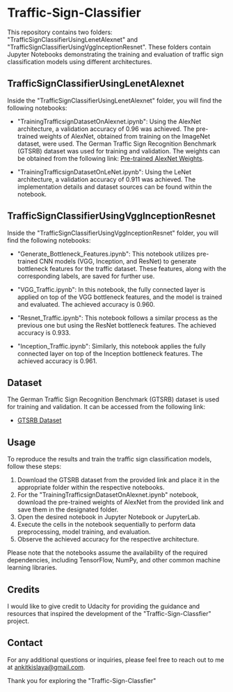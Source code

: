 # Traffic-Sign-Classifier

This repository contains two folders: "TrafficSignClassifierUsingLenetAlexnet" and "TrafficSignClassifierUsingVggInceptionResnet". These folders contain Jupyter Notebooks demonstrating the training and evaluation of traffic sign classification models using different architectures.

## TrafficSignClassifierUsingLenetAlexnet

Inside the "TrafficSignClassifierUsingLenetAlexnet" folder, you will find the following notebooks:

- "TrainingTrafficsignDatasetOnAlexnet.ipynb": Using the AlexNet architecture, a validation accuracy of 0.96 was achieved. The pre-trained weights of AlexNet, obtained from training on the ImageNet dataset, were used. The German Traffic Sign Recognition Benchmark (GTSRB) dataset was used for training and validation. The weights can be obtained from the following link: [Pre-trained AlexNet Weights](https://www.cs.toronto.edu/~guerzhoy/tf_alexnet/).

- "TrainingTrafficsignDatasetOnLeNet.ipynb": Using the LeNet architecture, a validation accuracy of 0.911 was achieved. The implementation details and dataset sources can be found within the notebook.

## TrafficSignClassifierUsingVggInceptionResnet

Inside the "TrafficSignClassifierUsingVggInceptionResnet" folder, you will find the following notebooks:

- "Generate_Bottleneck_Features.ipynb": This notebook utilizes pre-trained CNN models (VGG, Inception, and ResNet) to generate bottleneck features for the traffic dataset. These features, along with the corresponding labels, are saved for further use.

- "VGG_Traffic.ipynb": In this notebook, the fully connected layer is applied on top of the VGG bottleneck features, and the model is trained and evaluated. The achieved accuracy is 0.960.

- "Resnet_Traffic.ipynb": This notebook follows a similar process as the previous one but using the ResNet bottleneck features. The achieved accuracy is 0.933.

- "Inception_Traffic.ipynb": Similarly, this notebook applies the fully connected layer on top of the Inception bottleneck features. The achieved accuracy is 0.961.

## Dataset

The German Traffic Sign Recognition Benchmark (GTSRB) dataset is used for training and validation. It can be accessed from the following link:
- [GTSRB Dataset](https://www.kaggle.com/meowmeowmeowmeowmeow/gtsrb-german-traffic-sign)

## Usage

To reproduce the results and train the traffic sign classification models, follow these steps:

1. Download the GTSRB dataset from the provided link and place it in the appropriate folder within the respective notebooks.
2. For the "TrainingTrafficsignDatasetOnAlexnet.ipynb" notebook, download the pre-trained weights of AlexNet from the provided link and save them in the designated folder.
3. Open the desired notebook in Jupyter Notebook or JupyterLab.
4. Execute the cells in the notebook sequentially to perform data preprocessing, model training, and evaluation.
5. Observe the achieved accuracy for the respective architecture.

Please note that the notebooks assume the availability of the required dependencies, including TensorFlow, NumPy, and other common machine learning libraries.

## Credits

I would like to give credit to Udacity for providing the guidance and resources that inspired the development of the "Traffic-Sign-Classfier" project.

## Contact

For any additional questions or inquiries, please feel free to reach out to me at ankitkislaya@gmail.com.

Thank you for exploring the "Traffic-Sign-Classfier"
